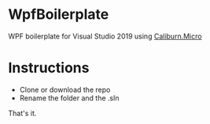 # WpfBoilerplate
WPF boilerplate for Visual Studio 2019 using [Caliburn.Micro](https://caliburnmicro.com/)
  
# Instructions
* Clone or download the repo
* Rename the folder and the .sln

That's it.
